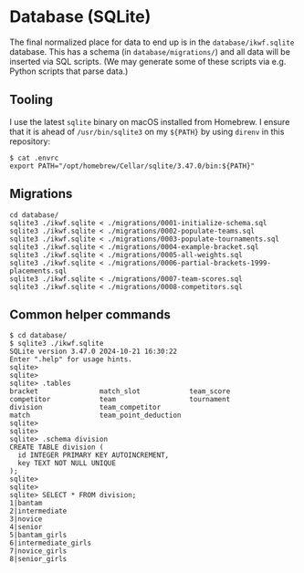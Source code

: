 # Database (SQLite)

The final normalized place for data to end up is in the `database/ikwf.sqlite`
database. This has a schema (in `database/migrations/`) and all data will
be inserted via SQL scripts. (We may generate some of these scripts via
e.g. Python scripts that parse data.)

## Tooling

I use the latest `sqlite` binary on macOS installed from Homebrew. I ensure
that it is ahead of `/usr/bin/sqlite3` on my `${PATH}` by using `direnv` in
this repository:

```
$ cat .envrc
export PATH="/opt/homebrew/Cellar/sqlite/3.47.0/bin:${PATH}"
```

## Migrations

```
cd database/
sqlite3 ./ikwf.sqlite < ./migrations/0001-initialize-schema.sql
sqlite3 ./ikwf.sqlite < ./migrations/0002-populate-teams.sql
sqlite3 ./ikwf.sqlite < ./migrations/0003-populate-tournaments.sql
sqlite3 ./ikwf.sqlite < ./migrations/0004-example-bracket.sql
sqlite3 ./ikwf.sqlite < ./migrations/0005-all-weights.sql
sqlite3 ./ikwf.sqlite < ./migrations/0006-partial-brackets-1999-placements.sql
sqlite3 ./ikwf.sqlite < ./migrations/0007-team-scores.sql
sqlite3 ./ikwf.sqlite < ./migrations/0008-competitors.sql
```

## Common helper commands

```
$ cd database/
$ sqlite3 ./ikwf.sqlite
SQLite version 3.47.0 2024-10-21 16:30:22
Enter ".help" for usage hints.
sqlite>
sqlite>
sqlite> .tables
bracket               match_slot            team_score
competitor            team                  tournament
division              team_competitor
match                 team_point_deduction
sqlite>
sqlite>
sqlite> .schema division
CREATE TABLE division (
  id INTEGER PRIMARY KEY AUTOINCREMENT,
  key TEXT NOT NULL UNIQUE
);
sqlite>
sqlite>
sqlite> SELECT * FROM division;
1|bantam
2|intermediate
3|novice
4|senior
5|bantam_girls
6|intermediate_girls
7|novice_girls
8|senior_girls
```
